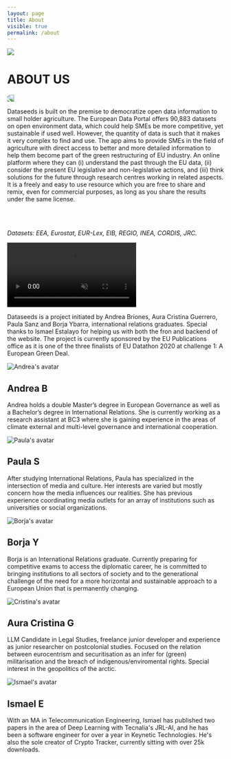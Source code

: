 ```yaml
---
layout: page
title: About
visible: true
permalink: /about
---
```


<div class="about">
	<div class="centered-title">
		<img src="/assets/icons/DrawKit-SaaS/Color/Teamwork.svg">
		<h1>ABOUT US</h1>
		<img src="/assets/icons/DrawKit-SaaS/Color/Teamwork.svg" style="transform: scaleX(-1);">
	</div>
	<div class="about-header">
		<div class="about-header-paragraph">
			<p>
				Dataseeds is built on the premise to <span class="highlighted">democratize open data information to small holder agriculture</span>. The European Data Portal offers 90,883 datasets on open environment data, which could help SMEs be more competitive, yet sustainable if used well. However, the quantity of data is such that it makes it very complex to find and use. The app aims to provide SMEs in the field of agriculture with <span class="highlighted">direct access to better and more detailed information</span> to help them become part of the green restructuring of EU industry. An online platform where they can (i) understand the past through the EU data, (ii) consider the present EU legislative and non-legislative actions, and (iii) think solutions for the future through research centres working in related aspects. It is a freely and easy to use resource which you are free to share and remix, even for commercial purposes, as long as you share the results under the same license.
			</p>
			<br><br>
			<p style="font-style: italic;">
				Datasets: EEA, Eurostat, EUR-Lex, EIB, REGIO, INEA, CORDIS, JRC.
			</p>
		</div>
		<div class="about-header-media">
			<video muted autoplay src="/assets/about/5reasons.mp4" type="video/mp4">
			</video>
		</div>
	</div>
	<div class="team-descr">
		<p>
			Dataseeds is a project initiated by Andrea Briones, Aura Cristina Guerrero, Paula Sanz and Borja Ybarra, international relations graduates. Special thanks to Ismael Estalayo for helping us with both the fron and backend of the website. The project is currently sponsored by the EU Publications office as it is <span class="highlighted">one of the three finalists of EU Datathon 2020</span> at challenge 1: A European Green Deal.
		</p>
	</div>
	<div class="about-flex-container">
		<div class="flip-card">
			<div class="flip-card-inner">
				<div class="flip-card-front">
					<img src="/assets/about/andrea.png" alt="Andrea's avatar">
					<h2>Andrea B</h2>
				</div>
				<div class="flip-card-back">
					<p>
						Andrea holds a double Master’s degree in European Governance as well as a Bachelor’s degree in International Relations. She is currently working as a research assistant at BC3 where she is gaining experience in the areas of climate external and multi-level governance and international cooperation.
					</p>
				</div>
			</div>
		</div>
		<div class="flip-card">
			<div class="flip-card-inner">
				<div class="flip-card-front">
					<img src="/assets/about/paula.png" alt="Paula's avatar">
					<h2>Paula S</h2>
				</div>
				<div class="flip-card-back">
					<p>
						After studying International Relations, Paula has specialized in the intersection of media and culture. Her interests are varied but mostly concern how the media influences our realities. She has previous experience coordinating media outlets for an array of institutions such as universities or social organizations.
					</p>
				</div>
			</div>
		</div>
		<div class="flip-card">
			<div class="flip-card-inner">
				<div class="flip-card-front">
					<img src="/assets/about/borja.png" alt="Borja's avatar">
					<h2>Borja Y</h2>
				</div>
				<div class="flip-card-back">
					<p>
						Borja is an International Relations graduate. Currently preparing for competitive exams to access the diplomatic career, he is committed to bringing institutions to all sectors of society and to the generational challenge of the need for a more horizontal and sustainable approach to a European Union that is permanently changing.
					</p>
				</div>
			</div>
		</div>
		<div class="flip-card">
			<div class="flip-card-inner">
				<div class="flip-card-front">
					<img src="/assets/about/cristina.png" alt="Cristina's avatar">
					<h2>Aura Cristina G</h2>
				</div>
				<div class="flip-card-back">
					<p>
						LLM Candidate in Legal Studies, freelance junior developer and experience as junior researcher on postcolonial studies. Focused on the relation between eurocentrism and securitisation as an infer for (green) militarisation and the breach of indigenous/enviromental rights. Special interest in the geopolitics of the arctic.
					</p>
				</div>
			</div>
		</div>
		<div class="flip-card">
			<div class="flip-card-inner">
				<div class="flip-card-front">
					<img src="/assets/about/ismael.png" alt="Ismael's avatar">
					<h2>Ismael E</h2>
				</div>
				<div class="flip-card-back">
					<p>
						With an MA in Telecommunication Engineering, Ismael has published two papers in the area of Deep Learning with Tecnalia's JRL-AI, and he has been a software engineer for over a year in Keynetic Technologies. He's also the sole creator of Crypto Tracker, currently sitting with over 25k downloads.
					</p>
				</div>
			</div>
		</div>
	</div>
</div>
